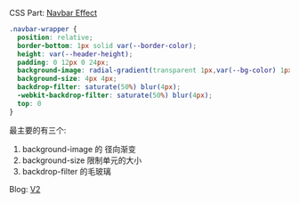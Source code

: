 CSS Part:
  [Navbar Effect](https://element-plus.org/zh-CN/guide/namespace.html#%E8%AE%BE%E7%BD%AE-elconfigprovider)

  ```scss
  .navbar-wrapper {
    position: relative;
    border-bottom: 1px solid var(--border-color);
    height: var(--header-height);
    padding: 0 12px 0 24px;
    background-image: radial-gradient(transparent 1px,var(--bg-color) 1px);
    background-size: 4px 4px;
    backdrop-filter: saturate(50%) blur(4px);
    -webkit-backdrop-filter: saturate(50%) blur(4px);
    top: 0
  }
  ```
  
  最主要的有三个:
  1. background-image 的 径向渐变
  2. background-size 限制单元的大小
  3. backdrop-filter 的毛玻璃

  Blog: [V2](https://www.v2ex.com/t/1079493)
